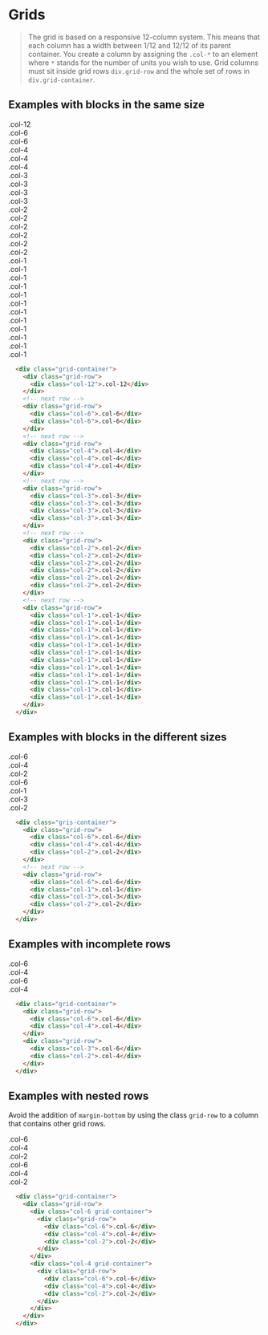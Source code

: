 <!--
tags: ["Style Guide:Grids"]
-->


# Grids

> The grid is based on a responsive 12-column system. This means that each column has a width between 1/12 and 12/12 of its parent container. You create a column by assigning the `.col-*` to an element where `*` stands for the number of units you wish to use. Grid columns must sit inside grid rows `div.grid-row` and the whole set of rows in `div.grid-container`.

## Examples with blocks in the same size
  
<div class="grid-container">
  <div class="grid-row">
    <div class="col-12">.col-12</div>
  </div>
  <!-- next row -->
  <div class="grid-row">
    <div class="col-6">.col-6</div>
    <div class="col-6">.col-6</div>
  </div>
  <!-- next row -->
  <div class="grid-row">
    <div class="col-4">.col-4</div>
    <div class="col-4">.col-4</div>
    <div class="col-4">.col-4</div>
  </div>
  <!-- next row -->
  <div class="grid-row">
    <div class="col-3">.col-3</div>
    <div class="col-3">.col-3</div>
    <div class="col-3">.col-3</div>
    <div class="col-3">.col-3</div>
  </div>
  <!-- next row -->
  <div class="grid-row">
    <div class="col-2">.col-2</div>
    <div class="col-2">.col-2</div>
    <div class="col-2">.col-2</div>
    <div class="col-2">.col-2</div>
    <div class="col-2">.col-2</div>
    <div class="col-2">.col-2</div>
  </div>
  <!-- next row -->
  <div class="grid-row">
    <div class="col-1">.col-1</div>
    <div class="col-1">.col-1</div>
    <div class="col-1">.col-1</div>
    <div class="col-1">.col-1</div>
    <div class="col-1">.col-1</div>
    <div class="col-1">.col-1</div>
    <div class="col-1">.col-1</div>
    <div class="col-1">.col-1</div>
    <div class="col-1">.col-1</div>
    <div class="col-1">.col-1</div>
    <div class="col-1">.col-1</div>
    <div class="col-1">.col-1</div>
  </div>
</div>

```html
  <div class="grid-container">
    <div class="grid-row">
      <div class="col-12">.col-12</div>
    </div>
    <!-- next row -->
    <div class="grid-row">
      <div class="col-6">.col-6</div>
      <div class="col-6">.col-6</div>
    </div>
    <!-- next row -->
    <div class="grid-row">
      <div class="col-4">.col-4</div>
      <div class="col-4">.col-4</div>
      <div class="col-4">.col-4</div>
    </div>
    <!-- next row -->
    <div class="grid-row">
      <div class="col-3">.col-3</div>
      <div class="col-3">.col-3</div>
      <div class="col-3">.col-3</div>
      <div class="col-3">.col-3</div>
    </div>
    <!-- next row -->
    <div class="grid-row">
      <div class="col-2">.col-2</div>
      <div class="col-2">.col-2</div>
      <div class="col-2">.col-2</div>
      <div class="col-2">.col-2</div>
      <div class="col-2">.col-2</div>
      <div class="col-2">.col-2</div>
    </div>
    <!-- next row -->
    <div class="grid-row">
      <div class="col-1">.col-1</div>
      <div class="col-1">.col-1</div>
      <div class="col-1">.col-1</div>
      <div class="col-1">.col-1</div>
      <div class="col-1">.col-1</div>
      <div class="col-1">.col-1</div>
      <div class="col-1">.col-1</div>
      <div class="col-1">.col-1</div>
      <div class="col-1">.col-1</div>
      <div class="col-1">.col-1</div>
      <div class="col-1">.col-1</div>
      <div class="col-1">.col-1</div>
    </div>
  </div>
```

## Examples with blocks in the different sizes
  
<div class="gris-container">
  <div class="grid-row">
    <div class="col-6">.col-6</div>
    <div class="col-4">.col-4</div>
    <div class="col-2">.col-2</div>
  </div>
  <!-- next row -->
  <div class="grid-row">
    <div class="col-6">.col-6</div>
    <div class="col-1">.col-1</div>
    <div class="col-3">.col-3</div>
    <div class="col-2">.col-2</div>
  </div>
</div>

```html
  <div class="gris-container">
    <div class="grid-row">
      <div class="col-6">.col-6</div>
      <div class="col-4">.col-4</div>
      <div class="col-2">.col-2</div>
    </div>
    <!-- next row -->
    <div class="grid-row">
      <div class="col-6">.col-6</div>
      <div class="col-1">.col-1</div>
      <div class="col-3">.col-3</div>
      <div class="col-2">.col-2</div>
    </div>
  </div>
```

## Examples with incomplete rows</h2>
  
  <div class="grid-container">
    <div class="grid-row">
      <div class="col-6">.col-6</div>
      <div class="col-4">.col-4</div>
    </div>
    <div class="grid-row">
      <div class="col-3">.col-6</div>
      <div class="col-2">.col-4</div>
    </div>
  </div>

```html
  <div class="grid-container">
    <div class="grid-row">
      <div class="col-6">.col-6</div>
      <div class="col-4">.col-4</div>
    </div>
    <div class="grid-row">
      <div class="col-3">.col-6</div>
      <div class="col-2">.col-4</div>
    </div>
  </div>
```

## Examples with nested rows</h2>
  
Avoid the addition of `margin-bottom` by using the class `grid-row` to a column that contains other grid rows.

<div class="grid-container">
  <div class="grid-row">
    <div class="col-6 grid-container">
      <div class="grid-row">
        <div class="col-6">.col-6</div>
        <div class="col-4">.col-4</div>
        <div class="col-2">.col-2</div>
      </div>
    </div>
    <div class="col-4 grid-container">
      <div class="grid-row">
        <div class="col-6">.col-6</div>
        <div class="col-4">.col-4</div>
        <div class="col-2">.col-2</div>
      </div>
    </div>
  </div>
</div>

```html 
  <div class="grid-container">
    <div class="grid-row">
      <div class="col-6 grid-container">
        <div class="grid-row">
          <div class="col-6">.col-6</div>
          <div class="col-4">.col-4</div>
          <div class="col-2">.col-2</div>
        </div>
      </div>
      <div class="col-4 grid-container">
        <div class="grid-row">
          <div class="col-6">.col-6</div>
          <div class="col-4">.col-4</div>
          <div class="col-2">.col-2</div>
        </div>
      </div>
    </div>
  </div>  
```
